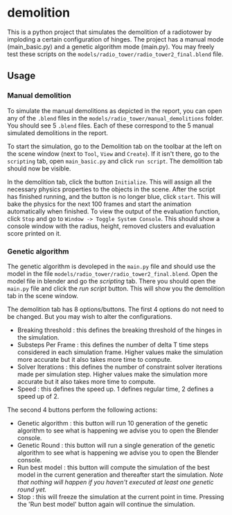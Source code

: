 # demolition
This is a python project that simulates the demolition of a radiotower by imploding a certain configuration of hinges.
The project has a manual mode (main_basic.py) and a genetic algorithm mode (main.py).
You may freely test these scripts on the `models/radio_tower/radio_tower2_final.blend` file.

## Usage
### Manual demolition
To simulate the manual demolitions as depicted in the report, you can open any of the `.blend` files in the `models/radio_tower/manual_demolitions` folder.
You should see 5 `.blend` files. Each of these correspond to the 5 manual simulated demolitions in the report.

To start the simulation, go to the Demolition tab on the toolbar at the left on the scene window (next to `Tool`, `View` and `Create`).
If it isn't there, go to the `scripting` tab, open `main_basic.py` and click `run script`. The demolition tab should now be visible.

In the demolition tab, click the button `Initialize`. This will assign  all the necessary physics properties to the objects in the scene.
After the script has finished running, and the button is no longer blue, click `start`. This will bake the physics for the next 100 frames and start the animation automatically when finished.
To view the output of the evaluation function, click `Stop` and go to `Window -> Toggle System Console`. This should show a console window with the radius, height, removed clusters and evaluation score printed on it.

### Genetic algorithm
The genetic algorithm is devoleped in the `main.py` file and should use the
model in the file `models/radio_tower/radio_tower2_final.blend`. Open the model
file in blender and go the _scripting_ tab. There you should open the `main.py`
file and click the _run script_ button. This will show you the demolition tab
in the scene window.

The demolition tab has 8 options/buttons. The first 4 options do not need to be
changed. But you may wish to alter the configurations.

- Breaking threshold : this defines the breaking threshold of the hinges in the
simulation.
- Substeps Per Frame : this defines the number of delta T time steps considered
in each simulation frame. Higher values make the simulation more accurate but
it also takes more time to compute.
- Solver Iterations : this defines the number of constraint solver iterations
made per simulation step. Higher values make the simulation more accurate but
it also takes more time to compute.
- Speed : this defines the speed up. 1 defines regular time, 2 defines a speed
up of 2.

The second 4 buttons perform the following actions:

- Genetic algorithm : this button will run 10 generation of the genetic
algorithm to see what is happening we advise you to open the Blender console.
- Genetic Round : this button will run a single generation of the genetic
algorithm  to see what is happening we advise you to open the Blender console.
- Run best model : this button will compute the simulation of the best model
in the current generation and thereafter start the simulation. _Note that_
_nothing will happen if you haven't executed at least one genetic round yet._
- Stop : this will freeze the simulation at the current point in time. Pressing
the 'Run best model' button again will continue the simulation.
